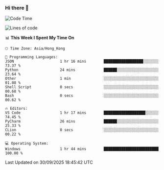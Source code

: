 ### Hi there 👋

<!--
**RoiexLee/RoiexLee** is a ✨ _special_ ✨ repository because its `README.md` (this file) appears on your GitHub profile.

Here are some ideas to get you started:

- 🔭 I’m currently working on ...
- 🌱 I’m currently learning ...
- 👯 I’m looking to collaborate on ...
- 🤔 I’m looking for help with ...
- 💬 Ask me about ...
- 📫 How to reach me: ...
- 😄 Pronouns: ...
- ⚡ Fun fact: ...
-->

<!--START_SECTION:waka-->
![Code Time](http://img.shields.io/badge/Code%20Time-1%2C228%20hrs%2017%20mins-blue)

![Lines of code](https://img.shields.io/badge/From%20Hello%20World%20I%27ve%20Written-41.6%20thousand%20lines%20of%20code-blue)

📊 **This Week I Spent My Time On** 

```text
🕑︎ Time Zone: Asia/Hong_Kong

💬 Programming Languages: 
JSON                     1 hr 16 mins        ██████████████████░░░░░░░   73.37 % 
Python                   24 mins             ██████░░░░░░░░░░░░░░░░░░░   23.64 % 
Other                    1 min               ░░░░░░░░░░░░░░░░░░░░░░░░░   01.08 % 
Shell Script             0 secs              ░░░░░░░░░░░░░░░░░░░░░░░░░   00.68 % 
Bash                     0 secs              ░░░░░░░░░░░░░░░░░░░░░░░░░   00.62 % 

🔥 Editors: 
VS Code                  1 hr 17 mins        ███████████████████░░░░░░   74.45 % 
PyCharm                  26 mins             ██████░░░░░░░░░░░░░░░░░░░   25.33 % 
CLion                    0 secs              ░░░░░░░░░░░░░░░░░░░░░░░░░   00.22 % 

💻 Operating System: 
Windows                  1 hr 44 mins        █████████████████████████   100.00 % 
```


 Last Updated on 30/09/2025 18:45:42 UTC
<!--END_SECTION:waka-->
